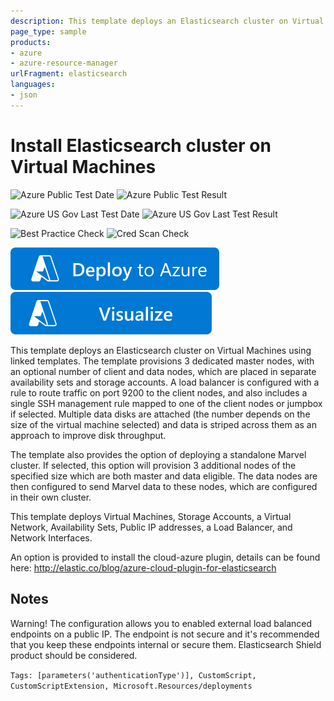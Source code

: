 ```yaml
---
description: This template deploys an Elasticsearch cluster on Virtual Machines using linked templates. The template provisions 3 dedicated master nodes, with an optional number of client and data nodes, which are placed in separate availability sets and storage accounts. The template also provides the option of deploying a standalone Marvel cluster.
page_type: sample
products:
- azure
- azure-resource-manager
urlFragment: elasticsearch
languages:
- json
---
```

# Install Elasticsearch cluster on Virtual Machines

![Azure Public Test Date](https://azurequickstartsservice.blob.core.windows.net/badges/application-workloads/elastic/elasticsearch/PublicLastTestDate.svg)
![Azure Public Test Result](https://azurequickstartsservice.blob.core.windows.net/badges/application-workloads/elastic/elasticsearch/PublicDeployment.svg)

![Azure US Gov Last Test Date](https://azurequickstartsservice.blob.core.windows.net/badges/application-workloads/elastic/elasticsearch/FairfaxLastTestDate.svg)
![Azure US Gov Last Test Result](https://azurequickstartsservice.blob.core.windows.net/badges/application-workloads/elastic/elasticsearch/FairfaxDeployment.svg)

![Best Practice Check](https://azurequickstartsservice.blob.core.windows.net/badges/application-workloads/elastic/elasticsearch/BestPracticeResult.svg)
![Cred Scan Check](https://azurequickstartsservice.blob.core.windows.net/badges/application-workloads/elastic/elasticsearch/CredScanResult.svg)

[![Deploy to Azure](https://raw.githubusercontent.com/Azure/azure-quickstart-templates/master/1-CONTRIBUTION-GUIDE/images/deploytoazure.svg?sanitize=true)](https://portal.azure.com/#create/Microsoft.Template/uri/https%3A%2F%2Fraw.githubusercontent.com%2FAzure%2Fazure-quickstart-templates%2Fmaster%2Fapplication-workloads%2Felastic%2Felasticsearch%2Fazuredeploy.json)
[![Visualize](https://raw.githubusercontent.com/Azure/azure-quickstart-templates/master/1-CONTRIBUTION-GUIDE/images/visualizebutton.svg?sanitize=true)](http://armviz.io/#/?load=https%3A%2F%2Fraw.githubusercontent.com%2FAzure%2Fazure-quickstart-templates%2Fmaster%2Fapplication-workloads%2Felastic%2Felasticsearch%2Fazuredeploy.json)

This template deploys an Elasticsearch cluster on Virtual Machines using linked templates. The template provisions 3 dedicated master nodes, with an optional number of client and data nodes, which are placed in separate availability sets and storage accounts. A load balancer is configured with a rule to route traffic on port 9200 to the client nodes, and also includes a single SSH management rule mapped to one of the client nodes or jumpbox if selected.  Multiple data disks are attached (the number depends on the size of the virtual machine selected) and data is striped across them as an approach to improve disk throughput.

The template also provides the option of deploying a standalone Marvel cluster. If selected, this option will provision 3 additional nodes of the specified size which are both master and data eligible. The data nodes are then configured to send Marvel data to these nodes, which are configured in their own cluster.

This template deploys Virtual Machines, Storage Accounts, a Virtual Network, Availability Sets, Public IP addresses, a Load Balancer, and Network Interfaces.

An option is provided to install the cloud-azure plugin, details can be found here: http://elastic.co/blog/azure-cloud-plugin-for-elasticsearch

## Notes

Warning!  The configuration allows you to enabled external load balanced endpoints on a public IP.  The endpoint is not secure and it's recommended that you keep these endpoints internal or secure them. Elasticsearch Shield product should be considered.

`Tags: [parameters('authenticationType')], CustomScript, CustomScriptExtension, Microsoft.Resources/deployments`
